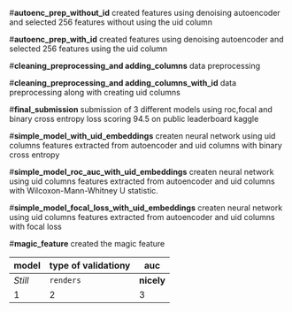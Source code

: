 #**autoenc_prep_without_id**
created features using denoising autoencoder and selected 256 features without using the uid column

#**autoenc_prep_with_id**
created features using denoising autoencoder and selected 256 features using the uid column

#**cleaning_preprocessing_and adding_columns**
data preprocessing

#**cleaning_preprocessing_and adding_columns_with_id**
data preprocessing along with creating uid columns

#**final_submission**
submission of 3 different models using roc,focal and binary cross entropy loss scoring 94.5 on public leaderboard kaggle

#**simple_model_with_uid_embeddings**
createn neural network using uid columns features extracted from autoencoder and uid columns with binary cross entropy

#**simple_model_roc_auc_with_uid_embeddings**
createn neural network using uid columns features extracted from autoencoder and uid columns with Wilcoxon-Mann-Whitney U statistic.

#**simple_model_focal_loss_with_uid_embeddings**
createn neural network using uid columns features extracted from autoencoder and uid columns with focal loss

#**magic_feature**
created the magic feature




model | type of validationy | auc
--- | --- | ---
*Still* | `renders` | **nicely**
1 | 2 | 3
